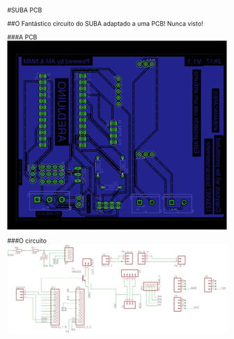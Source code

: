 #SUBA PCB

##O Fantástico circuito do SUBA adaptado a uma PCB! Nunca visto!

###A PCB
![alt tag](https://raw.githubusercontent.com/afonsus1997/SUBA-PCB/master/PCB1.png)


###O circuito
![alt tag](https://raw.githubusercontent.com/afonsus1997/SUBA-PCB/master/SCH1.png)


